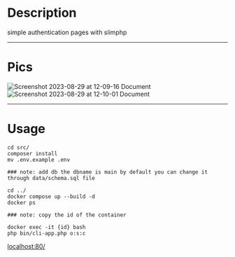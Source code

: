 # Description
  simple authentication pages with slimphp
______

# Pics
![Screenshot 2023-08-29 at 12-09-16 Document](https://github.com/alshkre9/auth-slimphp/assets/129284063/73c91109-0bfc-42cc-bea8-33bcf88b9144)
![Screenshot 2023-08-29 at 12-10-01 Document](https://github.com/alshkre9/auth-slimphp/assets/129284063/decc331e-cc1a-4cca-84c8-2b881523d82d)
______

# Usage
```console
cd src/
composer install
mv .env.example .env

### note: add db the dbname is main by default you can change it through data/schema.sql file

cd ../
docker compose up --build -d 
docker ps

### note: copy the id of the container

docker exec -it {id} bash
php bin/cli-app.php o:s:c
```
[localhost:80/](http://localhost:80/)
